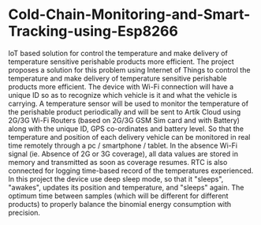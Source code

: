 # Cold-Chain-Monitoring-and-Smart-Tracking-using-Esp8266
IoT based solution for control the temperature and make delivery of temperature sensitive perishable products more efficient.
The project proposes a solution for this problem using Internet of Things to control the temperature and make delivery of temperature sensitive perishable products more efficient. The device with Wi-Fi connection will have a unique ID so as to recognize which vehicle is it and what the vehicle is carrying. A temperature sensor will be used to monitor the temperature of the perishable product periodically and will be sent to Artik Cloud using 2G/3G Wi-Fi Routers (based on 2G/3G GSM Sim card and with Battery) along with the unique ID, GPS co-ordinates and battery level. So that the temperature and position of each delivery vehicle can be monitored in real time remotely through a pc / smartphone / tablet. In the absence Wi-Fi signal (ie. Absence of 2G or 3G coverage), all data values are stored in memory and transmitted as soon as coverage resumes. RTC is also connected for logging time-based record of the temperatures experienced. 
In this project the device use deep sleep mode, so that it "sleeps", "awakes", updates its position and temperature, and "sleeps" again. The optimum time between samples (which will be different for different products) to properly balance the binomial energy consumption with precision.
